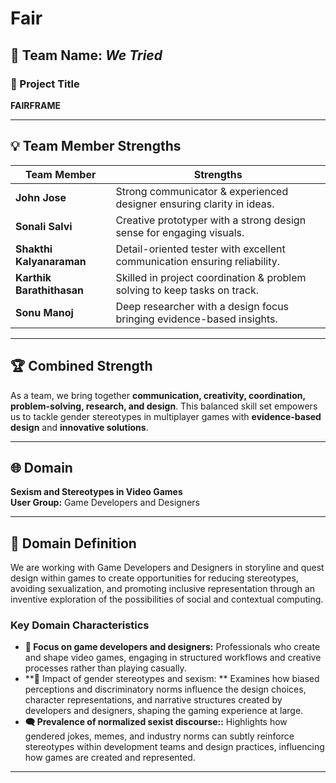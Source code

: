# Fair  

## 👥 Team Name: *We Tried*  

### 📌 Project Title  
**FAIRFRAME**

---

## 💡 Team Member Strengths  

| Team Member            | Strengths                                                                 |
|-------------------------|--------------------------------------------------------------------------|
| **John Jose**           | Strong communicator & experienced designer ensuring clarity in ideas.    |
| **Sonali Salvi**        | Creative prototyper with a strong design sense for engaging visuals.      |
| **Shakthi Kalyanaraman**| Detail-oriented tester with excellent communication ensuring reliability.|
| **Karthik Barathithasan**| Skilled in project coordination & problem solving to keep tasks on track. |
| **Sonu Manoj**          | Deep researcher with a design focus bringing evidence-based insights.     |

---

## 🏆 Combined Strength  
As a team, we bring together **communication, creativity, coordination, problem-solving, research, and design**. This balanced skill set empowers us to tackle gender stereotypes in multiplayer games with **evidence-based design** and **innovative solutions**.  

---

## 🌐 Domain  
**Sexism and Stereotypes in Video Games**  
**User Group:** Game Developers and Designers  

---

## 📝 Domain Definition  
We are working with Game Developers and Designers in storyline and quest design within games to create opportunities for reducing stereotypes, avoiding sexualization, and promoting inclusive representation through an inventive exploration of the possibilities of social and contextual computing.  

### Key Domain Characteristics  
- **🎯 Focus on game developers and designers:** Professionals who create and shape video games, engaging in structured workflows and creative processes rather than playing casually.  
- **🚫 Impact of gender stereotypes and sexism: ** Examines how biased perceptions and discriminatory norms influence the design choices, character representations, and narrative structures created by developers and designers, shaping the gaming experience at large.  
- **🗨️ Prevalence of normalized sexist discourse::** Highlights how gendered jokes, memes, and industry norms can subtly reinforce stereotypes within development teams and design practices, influencing how games are created and represented.  

---





